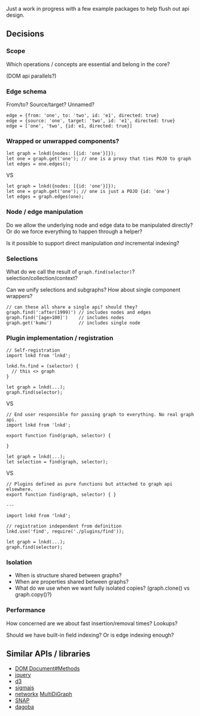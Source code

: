 Just a work in progress with a few example packages to help flush out api design.

## Decisions

### Scope

Which operations / concepts are essential and belong in the core?

(DOM api parallels?)

### Edge schema

From/to? Source/target? Unnamed?

```
edge = {from: 'one', to: 'two', id: 'e1', directed: true}
edge = {source: 'one', target: 'two', id: 'e1', directed: true}
edge = ['one', 'two', {id: e1, directed: true}]
```

### Wrapped or unwrapped components?

```
let graph = lnkd({nodes: [{id: 'one'}]});
let one = graph.get('one'); // one is a proxy that ties POJO to graph
let edges = one.edges();
```

VS

```
let graph = lnkd({nodes: [{id: 'one'}]});
let one = graph.get('one'); // one is just a POJO {id: 'one'}
let edges = graph.edges(one);
```

### Node / edge manipulation

Do we allow the underlying node and edge data to be manipulated directly? Or
do we force everything to happen through a helper?

Is it possible to support direct manipulation _and_ incremental indexing?

### Selections

What do we call the result of `graph.find(selector)`? selection/collection/context?

Can we unify selections and subgraphs? How about single component wrappers?

```
// can these all share a single api? should they?
graph.find(':after(1999)') // includes nodes and edges
graph.find('[age>100]')    // includes nodes
graph.get('kumu')          // includes single node
```

### Plugin implementation / registration

```
// Self-registration
import lnkd from 'lnkd';

lnkd.fn.find = (selector) {
  // this <> graph
}

let graph = lnkd(...);
graph.find(selector);
```

VS

```
// End user responsible for passing graph to everything. No real graph api.
import lnkd from 'lnkd';

export function find(graph, selector) {

}

let graph = lnkd(...);
let selection = find(graph, selector);
```

VS

```
// Plugins defined as pure functions but attached to graph api elsewhere.
export function find(graph, selector) { }

---

import lnkd from 'lnkd';

// registration independent from definition
lnkd.use('find', require('./plugins/find'));

let graph = lnkd(...);
graph.find(selector);
```

### Isolation

- When is structure shared between graphs?
- When are properties shared between graphs?
- What do we use when we want fully isolated copies? (graph.clone() vs graph.copy()?)

### Performance

How concerned are we about fast insertion/removal times? Lookups?

Should we have built-in field indexing? Or is edge indexing enough?

## Similar APIs / libraries

- [DOM Document#Methods](https://developer.mozilla.org/en-US/docs/Web/API/Document#Methods)
- [jquery](https://api.jquery.com/)
- [d3](https://github.com/d3/d3/blob/master/API.md)
- [sigmajs](https://github.com/jacomyal/sigma.js/wiki/Graph-API)
- [networkx](https://networkx.github.io/documentation/latest/reference/introduction.html) [MultiDiGraph](https://networkx.github.io/documentation/latest/reference/classes/multidigraph.html)
- [SNAP](https://snap.stanford.edu/snap/quick.html)
- [dagoba](https://github.com/dxnn/dagoba/blob/master/dagoba.js)
